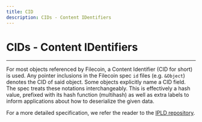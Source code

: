 ```yaml
---
title: CID
description: CIDs - Content IDentifiers
---
```


# CIDs - Content IDentifiers
---

For most objects referenced by Filecoin, a Content Identifier (CID for short) is used. Any pointer inclusions in the Filecoin spec `id` files (e.g. `&Object`) denotes the CID of said object. Some objects explicitly name a CID field. The spec treats these notations interchangeably.
This is effectively a hash value, prefixed with its hash function (multihash) as well as extra labels to inform applications about how to deserialize the given data.

For a more detailed specification, we refer the reader to the
[IPLD repository](https://github.com/ipld/cid).
